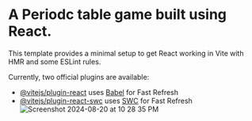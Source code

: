 # A Periodc table game built using React.

This template provides a minimal setup to get React working in Vite with HMR and some ESLint rules.

Currently, two official plugins are available:


- [@vitejs/plugin-react](https://github.com/vitejs/vite-plugin-react/blob/main/packages/plugin-react/README.md) uses [Babel](https://babeljs.io/) for Fast Refresh
- [@vitejs/plugin-react-swc](https://github.com/vitejs/vite-plugin-react-swc) uses [SWC](https://swc.rs/) for Fast Refresh
![Screenshot 2024-08-20 at 10 28 35 PM](https://github.com/user-attachments/assets/c11c66a6-7ba9-47c5-b29e-730880e00b52)
